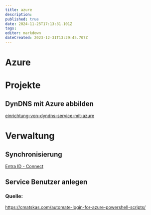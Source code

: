```yaml
---
title: azure
description: 
published: true
date: 2024-11-25T17:13:31.101Z
tags: 
editor: markdown
dateCreated: 2023-12-31T13:29:45.707Z
---
```


# Azure

# Projekte

## DynDNS mit Azure abbilden
[einrichtung-von-dyndns-service-mit-azure](/de/Wiki-Seiten/Microsoft/Cloud/Azure/einrichtung-von-dyndns-service-mit-azure)

# Verwaltung

## Synchronisierung
[Entra ID - Connect](/de/Wiki-Seiten/Microsoft/Server/Rollen/ADC-Entra_Connect/ad-connect)

## Service Benutzer anlegen

### Quelle:

https://cmatskas.com/automate-login-for-azure-powershell-scripts/